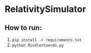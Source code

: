 # RelativitySimulator
## How to run:

1. `pip install -r requirements.txt `
2. `python RindlerCoords.py`
